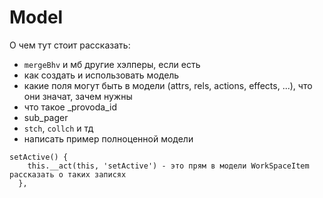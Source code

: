 # Model

О чем тут стоит рассказать:

- `mergeBhv` и мб другие хэлперы, если есть
- как создать и использовать модель
- какие поля могут быть в модели (attrs, rels, actions, effects, ...), что они значат, зачем нужны
- что такое _provoda_id
- sub_pager
- `stch`, `collch` и тд
- написать пример полноценной модели

```
setActive() {
    this.__act(this, 'setActive') - это прям в модели WorkSpaceItem рассказать о таких записях
  },
```